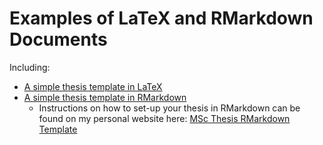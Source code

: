 # Examples of LaTeX and RMarkdown Documents

Including:
- [A simple thesis template in LaTeX](https://github.com/stevendtate/examples/tree/master/Thesis%20Templates/LaTeXtemplate)
- [A simple thesis template in RMarkdown](https://github.com/stevendtate/examples/tree/master/Thesis%20Templates/RMarkdownTemp)
    + Instructions on how to set-up your thesis in RMarkdown can be found on my personal website here: [MSc Thesis RMarkdown Template](http://tate.fyi/rmarkdowntemp.html) 
